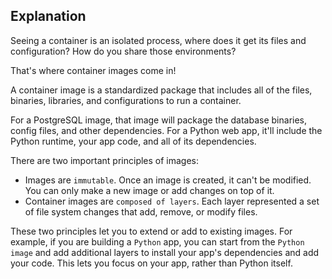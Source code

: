 ## Explanation
Seeing a container is an isolated process, where does it get its files and configuration? How do you share those environments?

That's where container images come in!

A container image is a standardized package that includes all of the files, binaries, libraries, and configurations to run a container.

For a PostgreSQL image, that image will package the database binaries, config files, and other dependencies. For a Python web app, it'll include the Python runtime, your app code, and all of its dependencies.

There are two important principles of images:

- Images are `immutable`. Once an image is created, it can't be modified. You can only make a new image or add changes on top of it.
- Container images are `composed of layers`. Each layer represented a set of file system changes that add, remove, or modify files.

These two principles let you to extend or add to existing images. For example, if you are building a `Python` app, you can start from the `Python image` and add additional layers to install your app's dependencies and add your code. This lets you focus on your app, rather than Python itself.